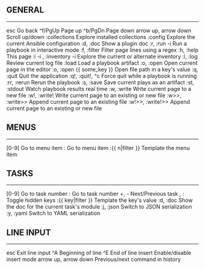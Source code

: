 ## GENERAL
----------------------------------------------------------------------------------------------------
esc                                                   Go back
^f/PgUp                                               Page up
^b/PgDn                                               Page down
arrow up, arrow down                                  Scroll up/down
:collections                                          Explore installed collections
:config                                               Explore the current Ansible configuration
:d, :doc <plugin>                                     Show a plugin doc
:r, :run <playbook> -i <inventory>                    Run a playbook in interactive mode
:f, :filter <re>                                      Filter page lines using a regex
:h, :help                                             This page
:i -i <inventory>, :inventory -i <inventory>          Explore the current or alternate inventory
:l, :log                                              Review current log file
:load  <file>                                         Load a playbook artifact
:o, :open                                             Open current page in the editor
:o, :open {{ some_key }}                              Open file path in a key's value
:q, :quit                                             Quit the application
:q!, :quit!, ^c                                       Force quit while a playbook is running
:rr, :rerun                                           Rerun the playbook
:s, :save <file>                                      Save current plays as an artifact
:st, :stdout                                          Watch playbook results real time
:w, :write <file>                                     Write current page to a new file
:w!, :write! <file>                                   Write current page to an existing or new file
:w>>, :write>> <file>                                 Append current page to an existing file
:w!>>, :write!>> <file>                               Append current page to an existing or new file

## MENUS
--------------------------------------------------------------------------------------
[0-9]                                   Go to menu item
:<number>                               Go to menu item
:{{ n|filter }}                         Template the menu item

## TASKS
--------------------------------------------------------------------------------------
[0-9]                                   Go to task number
:<number>                               Go to task number
+, -                                    Next/Previous task
_, :_                                   Toggle hidden keys
:{{ key|filter }}                       Template the key's value
:d, :doc                                Show the doc for the current task's module
:j, :json                               Switch to JSON serialization
:y, :yaml                               Switch to YAML serialization

## LINE INPUT
--------------------------------------------------------------------------------------
esc                                     Exit line input
^A                                      Beginning of line
^E                                      End of line
insert                                  Enable/disable insert mode
arrow up, arrow down                    Previous/next command in history

